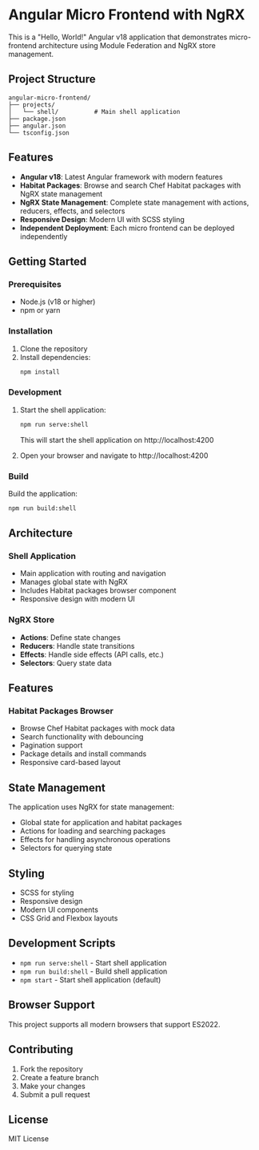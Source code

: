 # Angular Micro Frontend with NgRX

This is a "Hello, World!" Angular v18 application that demonstrates micro-frontend architecture using Module Federation and NgRX store management.

## Project Structure

```
angular-micro-frontend/
├── projects/
│   └── shell/          # Main shell application
├── package.json
├── angular.json
└── tsconfig.json
```

## Features

- **Angular v18**: Latest Angular framework with modern features
- **Habitat Packages**: Browse and search Chef Habitat packages with NgRX state management
- **NgRX State Management**: Complete state management with actions, reducers, effects, and selectors
- **Responsive Design**: Modern UI with SCSS styling
- **Independent Deployment**: Each micro frontend can be deployed independently

## Getting Started

### Prerequisites

- Node.js (v18 or higher)
- npm or yarn

### Installation

1. Clone the repository
2. Install dependencies:
   ```bash
   npm install
   ```

### Development

1. Start the shell application:
   ```bash
   npm run serve:shell
   ```
   This will start the shell application on http://localhost:4200

2. Open your browser and navigate to http://localhost:4200

### Build

Build the application:
```bash
npm run build:shell
```

## Architecture

### Shell Application
- Main application with routing and navigation
- Manages global state with NgRX
- Includes Habitat packages browser component
- Responsive design with modern UI

### NgRX Store
- **Actions**: Define state changes
- **Reducers**: Handle state transitions
- **Effects**: Handle side effects (API calls, etc.)
- **Selectors**: Query state data

## Features

### Habitat Packages Browser
- Browse Chef Habitat packages with mock data
- Search functionality with debouncing
- Pagination support
- Package details and install commands
- Responsive card-based layout

## State Management

The application uses NgRX for state management:

- Global state for application and habitat packages
- Actions for loading and searching packages
- Effects for handling asynchronous operations
- Selectors for querying state

## Styling

- SCSS for styling
- Responsive design
- Modern UI components
- CSS Grid and Flexbox layouts

## Development Scripts

- `npm run serve:shell` - Start shell application
- `npm run build:shell` - Build shell application
- `npm start` - Start shell application (default)

## Browser Support

This project supports all modern browsers that support ES2022.

## Contributing

1. Fork the repository
2. Create a feature branch
3. Make your changes
4. Submit a pull request

## License

MIT License
